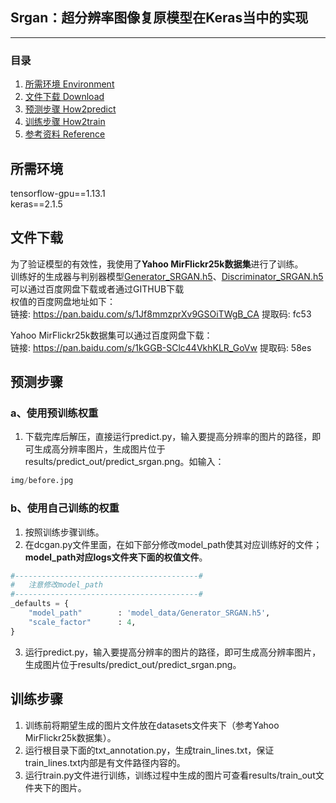 ## Srgan：超分辨率图像复原模型在Keras当中的实现
---

### 目录
1. [所需环境 Environment](#所需环境)
3. [文件下载 Download](#文件下载)
4. [预测步骤 How2predict](#预测步骤)
5. [训练步骤 How2train](#训练步骤)
6. [参考资料 Reference](#Reference)

## 所需环境
tensorflow-gpu==1.13.1    
keras==2.1.5    

## 文件下载
为了验证模型的有效性，我使用了**Yahoo MirFlickr25k数据集**进行了训练。    
训练好的生成器与判别器模型[Generator_SRGAN.h5](https://github.com/bubbliiiing/srgan-keras/releases/download/v1.0/Generator_SRGAN.h5)、[Discriminator_SRGAN.h5](https://github.com/bubbliiiing/srgan-keras/releases/download/v1.0/Discriminator_SRGAN.h5)可以通过百度网盘下载或者通过GITHUB下载    
权值的百度网盘地址如下：    
链接: https://pan.baidu.com/s/1Jf8mmzprXv9GSOiTWgB_CA 提取码: fc53  

Yahoo MirFlickr25k数据集可以通过百度网盘下载：   
链接: https://pan.baidu.com/s/1kGGB-SClc44VkhKLR_GoVw 提取码: 58es  

## 预测步骤
### a、使用预训练权重
1. 下载完库后解压，直接运行predict.py，输入要提高分辨率的图片的路径，即可生成高分辨率图片，生成图片位于results/predict_out/predict_srgan.png。如输入：
```python
img/before.jpg
```
### b、使用自己训练的权重 
1. 按照训练步骤训练。    
2. 在dcgan.py文件里面，在如下部分修改model_path使其对应训练好的文件；**model_path对应logs文件夹下面的权值文件**。    
```python
#-----------------------------------------#
#   注意修改model_path
#-----------------------------------------#
_defaults = {
    "model_path"        : 'model_data/Generator_SRGAN.h5',
    "scale_factor"      : 4, 
}
```
3. 运行predict.py，输入要提高分辨率的图片的路径，即可生成高分辨率图片，生成图片位于results/predict_out/predict_srgan.png。 

## 训练步骤
1. 训练前将期望生成的图片文件放在datasets文件夹下（参考Yahoo MirFlickr25k数据集）。  
2. 运行根目录下面的txt_annotation.py，生成train_lines.txt，保证train_lines.txt内部是有文件路径内容的。  
3. 运行train.py文件进行训练，训练过程中生成的图片可查看results/train_out文件夹下的图片。  


